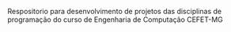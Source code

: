 Respositorio para desenvolvimento de projetos das disciplinas de programação do curso de Engenharia de Computação CEFET-MG
